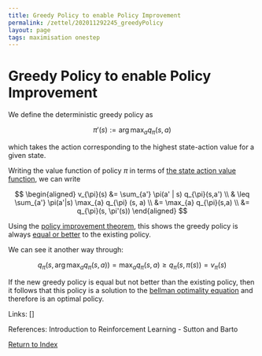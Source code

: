 ```yaml
---
title: Greedy Policy to enable Policy Improvement
permalink: /zettel/202011292245_greedyPolicy
layout: page
tags: maximisation onestep
---
```

# Greedy Policy to enable Policy Improvement

We define the deterministic greedy policy as

$$
\pi'(s) := \arg \max_{a} q_{\pi}(s,a)
$$

which takes the action corresponding to the highest state-action value for a given state. 

Writing the value function of policy $\pi$ in terms of 
[the state action value function](202011221924_expressingStateToActionValue), we can write

$$
\begin{aligned}
v_{\pi}(s) &= \sum_{a'} \pi(a' | s) q_{\pi}(s,a') \\
& \leq \sum_{a'} \pi(a'|s) \max_{a} q_{\pi} (s, a) \\
&= \max_{a} q_{\pi}(s,a) \\
&= q_{\pi}(s, \pi'(s))
\end{aligned}
$$

Using the [policy improvement theorem](202011292146_policyImprovement), this shows 
the greedy policy is always [equal or better](202011252200_partialOrderingPolicies) 
to the existing policy.

We can see it another way through:

$$ q_{\pi}(s, \arg\max_a q_{\pi}(s,a)) = \max_a q_{\pi}(s,a) \geq q_{\pi}(s, \pi(s)) = v_{\pi}(s) $$

If the new greedy policy is equal but not better than the existing policy, then 
it follows that this policy is a solution to the [bellman optimality equation](202011262156_bellmanOptimalityStateValue) 
and therefore is an optimal policy.

Links: []

References: Introduction to Reinforcement Learning - Sutton and Barto

[Return to Index](index)